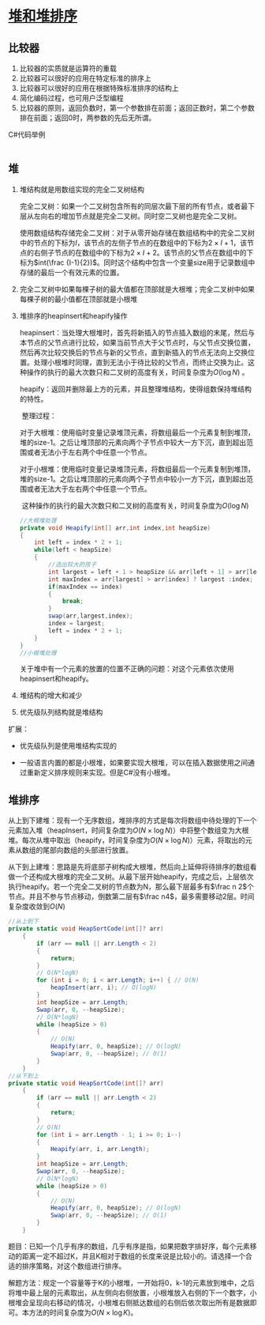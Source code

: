 # [堆和堆排序](https://www.bilibili.com/video/BV1xdvaeEEjJ)

## 比较器

1. 比较器的实质就是运算符的重载
2. 比较器可以很好的应用在特定标准的排序上
3. 比较器可以很好的应用在根据特殊标准排序的结构上
4. 简化编码过程，也可用户泛型编程
5. 比较器的原则，返回负数时，第一个参数排在前面；返回正数时，第二个参数排在前面；返回0时，两参数的先后无所谓。

C#代码举例

~~~ c#
~~~

## 堆

1. 堆结构就是用数组实现的完全二叉树结构

   ​	完全二叉树：如果一个二叉树包含所有的同层次最下层的所有节点，或者最下层从左向右的增加节点就是完全二叉树。同时空二叉树也是完全二叉树。

   ​	使用数组结构存储完全二叉树：对于从零开始存储在数组结构中的完全二叉树中的节点的下标为$I$，该节点的左侧子节点的在数组中的下标为$2\times I+1$，该节点的右侧子节点的在数组中的下标为$2\times I+2$。该节点的父节点在数组中的下标为$int(\frac {I-1}{2})$。同时这个结构中包含一个变量size用于记录数组中存储的最后一个有效元素的位置。

2. 完全二叉树中如果每棵子树的最大值都在顶部就是大根堆；完全二叉树中如果每棵子树的最小值都在顶部就是小根堆

3. 堆排序的heapinsert和heapify操作

   heapinsert：当处理大根堆时，首先将新插入的节点插入数组的末尾，然后与本节点的父节点进行比较，如果当前节点大于父节点时，与父节点交换位置，然后再次比较交换后的节点与新的父节点，直到新插入的节点无法向上交换位置。处理小根堆时同理，直到无法小于待比较的父节点，而终止交换为止。这种操作的执行的最大次数只和二叉树的高度有关，时间复杂度为$O(\log N)$ 。

   heapify：返回并删除最上方的元素，并且整理堆结构，使得组数保持堆结构的特性。

   ​	整理过程：	
   
   ​		对于大根堆：使用临时变量记录堆顶元素，将数组最后一个元素复制到堆顶，堆的size-1。之后让堆顶部的元素向两个子节点中较大一方下沉，直到超出范围或者无法小于左右两个中任意一个节点。
   
   ​		对于小根堆：使用临时变量记录堆顶元素，将数组最后一个元素复制到堆顶，堆的size-1。之后让堆顶部的元素向两个子节点中较小一方下沉，直到超出范围或者无法大于左右两个中任意一个节点。

   ​	这种操作的执行的最大次数只和二叉树的高度有关，时间复杂度为$O(\log N)$

   ~~~ c#
   //大根堆处理
   private void Heapify(int[] arr,int index,int heapSize)
   {
       int left = index * 2 + 1;
       while(left < heapSize)
       {
           //选出较大的孩子
           int largest = left + 1 > heapSize && arr[left + 1] > arr[left] ? left + 1 : left;
           int maxIndex = arr[largest] > arr[index] ? largest :index;
           if(maxIndex == index)
           {
               break;
           }
           swap(arr,largest,index);
           index = largest;
           left = index * 2 + 1;
       }
   }
   //小根堆处理
   ~~~
   
   关于堆中有一个元素的放置的位置不正确的问题：对这个元素依次使用heapinsert和heapify。
   
4. 堆结构的增大和减少

5. 优先级队列结构就是堆结构

扩展：

* 优先级队列是使用堆结构实现的

* 一般语言内置的都是小根堆，如果要实现大根堆，可以在插入数据使用之间通过重新定义排序规则来实现。但是C#没有小根堆。

## 堆排序

从上到下建堆：现有一个无序数组，堆排序的方式是每次将数组中待处理的下一个元素加入堆（heapInsert，时间复杂度为$O(N\times \log N)$）中将整个数组变为大根堆。每次从堆中取出（heapify，时间复杂度为$O(N\times \log N)$）元素，将取出的元素从数组的尾部向数组的头部进行放置。

从下到上建堆：思路是先将底部子树构成大根堆，然后向上延伸将待排序的数组看做一个还构成大根堆的完全二叉树。从最下层开始heapify，完成之后，上层依次执行heapify。若一个完全二叉树的节点数为N，那么最下层最多有$\frac n 2$个节点。并且不参与节点移动，倒数第二层有$\frac n4$，最多需要移动2层。时间复杂度收敛到$O(N)$

~~~ c#
//从上到下
private static void HeapSortCode(int[]? arr)
    {
        if (arr == null || arr.Length < 2)
        {
            return;
        }
        // O(N*logN)
		for (int i = 0; i < arr.Length; i++) { // O(N)
			heapInsert(arr, i); // O(logN)
		}
        int heapSize = arr.Length;
        Swap(arr, 0, --heapSize);
        // O(N*logN)
        while (heapSize > 0)
        {
            // O(N)
            Heapify(arr, 0, heapSize); // O(logN)
            Swap(arr, 0, --heapSize); // O(1)
        }
    }
//从下到上
private static void HeapSortCode(int[]? arr)
    {
        if (arr == null || arr.Length < 2)
        {
            return;
        }
        // O(N)
        for (int i = arr.Length - 1; i >= 0; i--)
        {
            Heapify(arr, i, arr.Length);
        }
        int heapSize = arr.Length;
        Swap(arr, 0, --heapSize);
        // O(N*logN)
        while (heapSize > 0)
        {
            // O(N)
            Heapify(arr, 0, heapSize); // O(logN)
            Swap(arr, 0, --heapSize); // O(1)
        }
    }
~~~



题目：已知一个几乎有序的数组，几乎有序是指，如果把数字排好序，每个元素移动的距离一定不超过K，并且K相对于数组的长度来说是比较小的。请选择一个合适的排序策略，对这个数组进行排序。

解题方法：规定一个容量等于K的小根堆，一开始将0，k-1的元素放到堆中，之后将堆中最上层的元素取出，从左侧向右侧放置，小根堆放入右侧的下一个数字，小根堆会呈现向右移动的情况，小根堆右侧抵达数组的右侧后依次取出所有是数据即可。本方法的时间复杂度为$O(N\times \log K)$。

